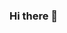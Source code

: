 ### Hi there 👋

<!--# Estudando Informática no <a href="https://www.ifbaiano.edu.br/unidades/guanambi/" rel="nofollow">Instituto Federal Baiano - Campus Guanambi</a> 4/6</li>
-->
